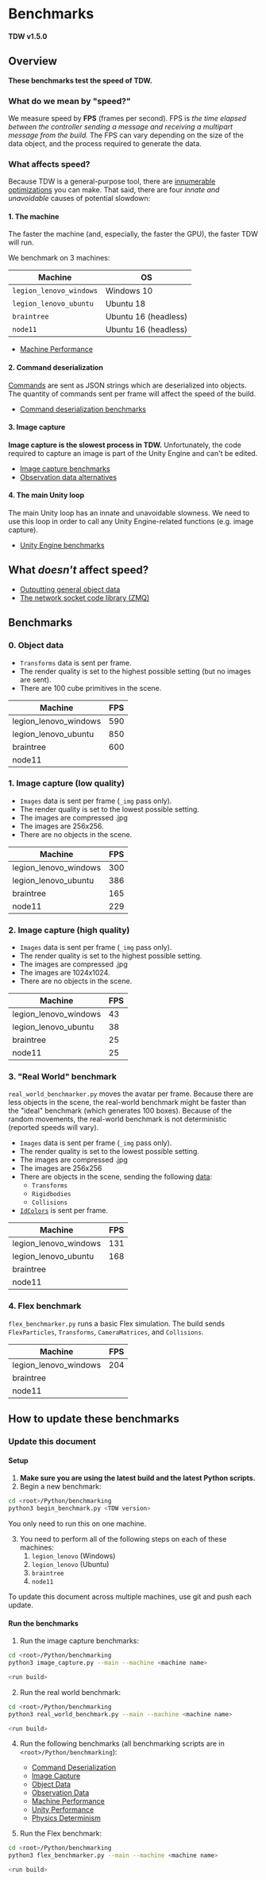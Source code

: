 # Benchmarks

#### TDW v1.5.0

## Overview

**These benchmarks test the speed of TDW.**

### What do we mean by "speed?"

We measure speed by **FPS** (frames per second). FPS is  _the time elapsed between the controller sending a message and receiving a multipart message from the build._ The FPS can vary depending on the size of the data object, and the process required to generate the data.

### What affects speed?

Because TDW is a general-purpose tool, there are [innumerable optimizations](performance_optimizations.md) you can make. That said, there are four _innate and unavoidable_ causes of potential slowdown: 

#### 1. The machine

The faster the machine (and, especially, the faster the GPU), the faster TDW will run.

We benchmark on 3 machines:

| Machine                 | OS                   |
| ----------------------- | -------------------- |
| `legion_lenovo_windows` | Windows 10           |
| `legion_lenovo_ubuntu`  | Ubuntu 18            |
| `braintree`             | Ubuntu 16 (headless) |
| `node11`                | Ubuntu 16 (headless) |

- [Machine Performance](machine_performance.md)

#### 2. Command deserialization

[Commands](../api/command_api_guide.md) are sent as JSON strings which are deserialized into objects. The quantity of commands sent per frame will affect the speed of the build.

- [Command deserialization benchmarks](command_deserialization.md)

#### 3. Image capture

**Image capture is the slowest process in TDW.** Unfortunately, the code required to capture an image is part of the Unity Engine and can't be edited.

- [Image capture benchmarks](image_capture.md)
- [Observation data alternatives](observation_data.md)

#### 4. The main Unity loop

The main Unity loop has an innate and unavoidable slowness. We need to use this loop in order to call any Unity Engine-related functions (e.g. image capture).

- [Unity Engine benchmarks](unity_loop.md)

## What _doesn't_ affect speed?

- [Outputting general object data](object_data.md)
- [The network socket code library (ZMQ)](unity_loop.md) 

## Benchmarks

### 0. Object data

- `Transforms` data is sent per frame.
- The render quality is set to the highest possible setting (but no images are sent).
- There are 100 cube primitives in the scene.

| Machine       | FPS                |
| ------------- | ------------------ |
| legion_lenovo_windows |  590 |
| legion_lenovo_ubuntu | 850 |
| braintree     | 600 |
| node11        |  |

### 1. Image capture (low quality)

- `Images` data is sent per frame (`_img` pass only).
- The render quality is set to the lowest possible setting.
- The images are compressed .jpg
- The images are 256x256.
- There are no objects in the scene.

| Machine               | FPS                            |
| --------------------- | ------------------------------ |
| legion_lenovo_windows | 300 |
| legion_lenovo_ubuntu  | 386  |
| braintree             | 165           |
| node11                | 229              |

### 2. Image capture (high quality)

- `Images` data is sent per frame (`_img` pass only).
- The render quality is set to the highest possible setting.
- The images are compressed .jpg
- The images are 1024x1024.
- There are no objects in the scene.

| Machine       | FPS                    |
| ------------- | ---------------------- |
| legion_lenovo_windows | 43 |
| legion_lenovo_ubuntu | 38 |
| braintree     | 25 |
| node11        | 25    |

### 3. "Real World" benchmark

`real_world_benchmarker.py` moves the avatar per frame. Because there are less objects in the scene, the real-world benchmark might be faster than the "ideal" benchmark (which generates 100 boxes). Because of the random movements, the real-world benchmark is not deterministic (reported speeds will vary).

- `Images` data is sent per frame (`_img` pass only).
- The render quality is set to the lowest possible setting.
- The images are compressed .jpg
- The images are 256x256
- There are objects in the scene, sending the following [data](../api/output_data.md):
	- `Transforms`
	- `Rigidbodies`
	- `Collisions`
- [`IdColors`](observation_data.md) is sent per frame.

| Machine               | FPS                               |
| --------------------- | --------------------------------- |
| legion_lenovo_windows | 131 |
| legion_lenovo_ubuntu  | 168  |
| braintree             |              |
| node11                |                 |

### 4. Flex benchmark

`flex_benchmarker.py` runs a basic Flex simulation. The build sends `FlexParticles`, `Transforms`, `CameraMatrices`, and `Collisions`.

| Machine               | FPS                               |
| --------------------- | --------------------------------- |
| legion_lenovo_windows | 204 |
| braintree             |              |
| node11                |                 |

## How to update these benchmarks

### Update this document

#### Setup

1. **Make sure you are using the latest build and the latest Python scripts.**
2. Begin a new benchmark:

```bash
cd <root>/Python/benchmarking
python3 begin_benchmark.py <TDW version>
```

You only need to run this on one machine.

3. You need to perform all of the following steps on each of these machines:
	1. `legion_lenovo` (Windows)
	2. `legion_lenovo` (Ubuntu)
	3. `braintree`
	4. `node11`

To update this document across multiple machines, use git and push each update.

#### Run the benchmarks

1. Run the image capture benchmarks:

```bash
cd <root>/Python/benchmarking
python3 image_capture.py --main --machine <machine name>
```

```bash
<run build>
```

2. Run the real world benchmark:

```bash
cd <root>/Python/benchmarking
python3 real_world_benchmark.py --main --machine <machine name>
```

```bash
<run build>
```

4. Run the following benchmarks (all benchmarking scripts are in `<root>/Python/benchmarking`):
	- [Command Deserialization](command_deserialization.md)
	- [Image Capture](image_capture.md)
	- [Object Data](object_data.md)
	- [Observation Data](observation_data.md)
	- [Machine Performance](machine_performance.md)
	- [Unity Performance](unity_loop.md)
    - [Physics Determinism](determinism.md)
	
5. Run the Flex benchmark:

```bash
cd <root>/Python/benchmarking
python3 flex_benchmarker.py --main --machine <machine name>
```

```bash
<run build>
```